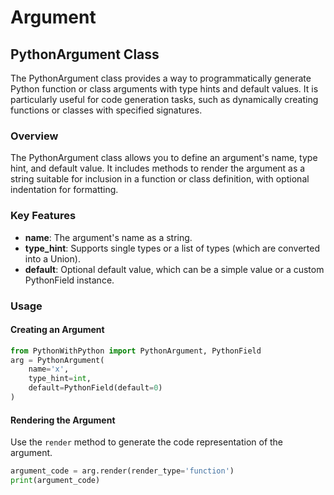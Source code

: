 # Argument

## PythonArgument Class
The PythonArgument class provides a way to programmatically generate Python function or class arguments with type hints and default values. It is particularly useful for code generation tasks, such as dynamically creating functions or classes with specified signatures.

### Overview
The PythonArgument class allows you to define an argument's name, type hint, and default value. It includes methods to render the argument as a string suitable for inclusion in a function or class definition, with optional indentation for formatting.

### Key Features
- **name**: The argument's name as a string.
- **type_hint**: Supports single types or a list of types (which are converted into a Union).
- **default**: Optional default value, which can be a simple value or a custom PythonField instance.

### Usage
#### Creating an Argument
```python
from PythonWithPython import PythonArgument, PythonField
arg = PythonArgument(
    name='x',
    type_hint=int,
    default=PythonField(default=0)
)
```

#### Rendering the Argument
Use the `render` method to generate the code representation of the argument.
```python
argument_code = arg.render(render_type='function')
print(argument_code)

```

